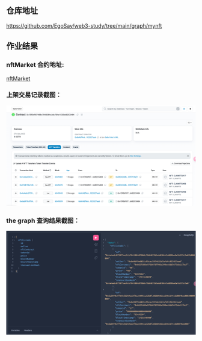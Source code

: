 <!--
 * @Author: Joe_Chan 
 * @Date: 2024-07-21 18:26:12
 * @Description: 
-->
## 仓库地址
https://github.com/EgoSay/web3-study/tree/main/graph/mynft

## 作业结果
### nftMarket 合约地址:
[nftMarket](https://sepolia.etherscan.io/address/0x1E90d90748Bc7845D8Ac3dc78Ae1E35b6B2C5484#nfttransfers)

### 上架交易记录截图：
![nftMarketLog](./resources/nftMarketLog.png)

### the graph 查询结果截图：
![nftlisteds.png](./resources/nftlisteds.png)